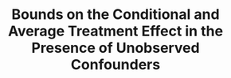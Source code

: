 ---
title: "Bounds on the Conditional and Average Treatment Effect in the Presence of Unobserved Confounders"
link: "https://projecteuclid.org/journals/annals-of-statistics/volume-50/issue-5/Bounds-on-the-conditional-and-average-treatment-effect-with-unobserved/10.1214/22-AOS2195.short"
authors:
  - name: Hongseok Namkoong
  - name: Steve Yadlowsky
    url: https://www.syadlowsky.com/  
  - name: Sanjay Basu
    url: https://sites.google.com/stanford.edu/basulab/home
  - name:  John Duchi
    url: https://stanford.edu/~jduchi/
  - name: Lu Tian
    url: https://web.stanford.edu/~lutian/home.HTML

year: 2022
url_audio: https://gsb-columbia-edu.zoom.us/rec/share/RsMt228EwvgZ8aKKFVxzf4G70znz0fzoSBG47jkvEa_xYv1MsYxUXQZwy5ony0SX.wWnvHso5aqLf18eJ?startTime=1633625483000

# Publication name and optional abbreviated publication name.
publication: "Annals of Statistics, 50 (5), 2587-2615"
publication_short: ""
---